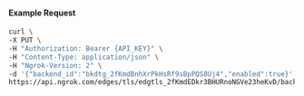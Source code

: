 <!-- Code generated for API Clients. DO NOT EDIT. -->

#### Example Request

```bash
curl \
-X PUT \
-H "Authorization: Bearer {API_KEY}" \
-H "Content-Type: application/json" \
-H "Ngrok-Version: 2" \
-d '{"backend_id":"bkdtg_2fKmdBnhXrPkHsRf9sBpPQS8Uj4","enabled":true}' \
https://api.ngrok.com/edges/tls/edgtls_2fKmdEDkr3BHURnoNGVe23heKvD/backend
```
